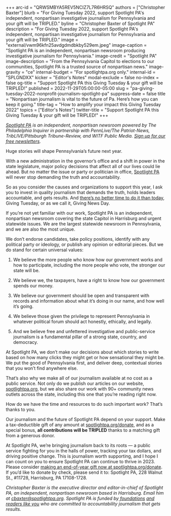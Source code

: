 +++
arc-id = "QRWSMBYA5REV5NCIZ7L7R6HRSQ"
authors = ["Christopher Baxter"]
blurb = "For Giving Tuesday 2022, support Spotlight PA's independent, nonpartisan investigative journalism for Pennsylvania and your gift will be TRIPLED."
byline = "Christopher Baxter of Spotlight PA"
description = "For Giving Tuesday 2022, support Spotlight PA's independent, nonpartisan investigative journalism for Pennsylvania and your gift will be TRIPLED."
image = "external/vwm96kfn25avdgdmdbkby529em.jpeg"
image-caption = "Spotlight PA is an independent, nonpartisan newsroom producing investigative journalism for Pennsylvania."
image-credit = "Spotlight PA"
image-description = "From the Pennsylvania Capitol to elections to our communities, Spotlight PA is a trusted source of nonpartisan news."
image-gravity = "ce"
internal-budget = "For spotlightpa.org only."
internal-id = "SPLGNDXX"
kicker = "Editor's Notes"
modal-exclude = false
no-index = false
og-title = "Support Spotlight PA this Giving Tuesday & your gift will be TRIPLED!"
published = 2022-11-29T05:00:00-05:00
slug = "pa-giving-tuesday-2022-nonprofit-journalism-spotlight-pa"
suppress-date = false
title = "Nonpartisan journalism is vital to the future of Pa. Here’s how you can keep it going."
title-tag = "How to amplify your impact this Giving Tuesday 2022"
topics = ["Editor's Notes"]
twitter-title = "Support Spotlight PA this Giving Tuesday & your gift will be TRIPLED!"
+++

<a href="https://www.spotlightpa.org/"><i>Spotlight PA</i></a><i> is an independent, nonpartisan newsroom powered by The Philadelphia Inquirer in partnership with PennLive/The Patriot-News, TribLIVE/Pittsburgh Tribune-Review, and WITF Public Media. </i><a href="https://www.spotlightpa.org/newsletters"><i>Sign up for our free newsletters</i></a><i>.</i>

Huge stories will shape Pennsylvania’s future next year.

With a new administration in the governor’s office and a shift in power in the state legislature, major policy decisions that affect all of our lives could lie ahead. But no matter the issue or party or politician in office, <a href="https://www.spotlightpa.org/">Spotlight PA</a> will never stop demanding the truth and accountability.

So as you consider the causes and organizations to support this year, I ask you to invest in quality journalism that demands the truth, holds leaders accountable, and gets results. And <a href="http://spotlightpa.fundjournalism.org/donate?campaign=7015G000001Z7ovQAC">there’s no better time to do it than today</a>, Giving Tuesday, or as we call it, Giving News Day.

<script src="https://www.spotlightpa.org/embed.js" async></script><div data-spl-embed-version="1" data-spl-src="https://www.spotlightpa.org/embeds/donate/?eyebrow_text=SUPPORT%20SPOTLIGHT%20PA&cta_text=YES%2C%20MATCH%20MY%20GIFT&teaser_text=Make%20a%20tax-deductible%20gift%20now%20to%20ensure%20Spotlight%20PA's%20vital%20investigative%20journalism%20for%20Pennsylvania%20can%20continue.%20%3Cb%3EThis%20a%20week%20only%2C%20all%20gifts%20will%20be%20TRIPLED.%3C%2Fb%3E"></div>

If you’re not yet familiar with our work, Spotlight PA is an independent, nonpartisan newsroom covering the state Capitol in Harrisburg and urgent statewide issues. We are the largest statewide newsroom in Pennsylvania, and we are also the most unique.

We don’t endorse candidates, take policy positions, identify with any political party or ideology, or publish any opinion or editorial pieces. But we do stand for certain universal values:

1. We believe the more people who know how our government works and how to participate, including the more people who vote, the stronger our state will be.

2. We believe we, the taxpayers, have a right to know how our government spends our money.

3. We believe our government should be open and transparent with records and information about what it’s doing in our name, and how well it’s going.

4. We believe those given the privilege to represent Pennsylvania in whatever political forum should act honestly, ethically, and legally.

5. And we believe free and unfettered investigative and public-service journalism is a fundamental pillar of a strong state, country, and democracy.

At Spotlight PA, we don’t make our decisions about which stories to write based on how many clicks they might get or how sensational they might be. We put the good of Pennsylvania first, and deliver deep, contextual stories that you won’t find anywhere else.

That’s also why we make all of our journalism available at no cost as a public service. Not only do we publish our articles on our website, <a href="https://www.spotlightpa.org/">spotlightpa.org</a>, but we also share our work with 90+ community news outlets across the state, including this one that you’re reading right now.

How do we have the time and resources to do such important work? That’s thanks to you.

Our journalism and the future of Spotlight PA depend on your support. Make a tax-deductible gift of any amount at <a href="http://spotlightpa.fundjournalism.org/donate?campaign=7015G000001Z7ovQAC">spotlightpa.org/donate</a>, and as a special bonus, <b>all contributions will be TRIPLED</b> thanks to a matching gift from a generous donor.

At Spotlight PA, we’re bringing journalism back to its roots — a public service fighting for you in the halls of power, tracking your tax dollars, and driving positive change. This is journalism worth supporting, and I hope I can count on you to ensure Spotlight PA can continue to thrive in 2023. Please consider <a href="http://spotlightpa.fundjournalism.org/donate?campaign=7015G000001Z7ovQAC">making an end-of-year gift now at spotlightpa.org/donate</a>. If you’d like to donate by check, please send it to: Spotlight PA, 228 Walnut St., #11728, Harrisburg, PA 17108-1728.

<i>Christopher Baxter is the executive director and editor-in-chief of Spotlight PA, an independent, nonpartisan newsroom based in Harrisburg. Email him at </i><a href="mailto:cbaxter@spotlightpa.org"><i>cbaxter@spotlightpa.org</i></a><i>. Spotlight PA is funded by</i><a href="https://www.spotlightpa.org/support"><i> foundations</i></a><i> </i><a href="https://www.spotlightpa.org/support"><i>and readers like you</i></a><i> who are committed to accountability journalism that gets results.</i>
